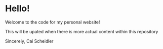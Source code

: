 # Hello!

Welcome to the code for my personal website!

This will be upated when there is more actual content within this repository 

Sincerely, Cai Scheidler 

